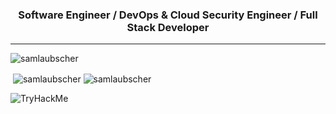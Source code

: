 <h3 align="center">Software Engineer / DevOps & Cloud Security Engineer / Full Stack Developer</h3>
<hr>

<img src="https://github-profile-trophy.vercel.app/?username=samlaubscher&theme=matrix&column=8&margin-w=15&margin-h=15" alt="samlaubscher" />

<p>&nbsp;<img align="center" src="https://github-readme-stats.vercel.app/api?username=samlaubscher&show_icons=true&locale=en&theme=synthwave&count_private=true&include_all_commits=true&card_width=100" alt="samlaubscher" />
<img align="center" src="https://github-readme-streak-stats.herokuapp.com/?user=samlaubscher&theme=synthwave" alt="samlaubscher" /></p>


<img src="https://tryhackme-badges.s3.amazonaws.com/tw34kz.png" alt="TryHackMe">
